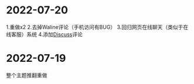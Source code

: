 # 2022-07-20
1.重做x2
2.去掉Waline评论（手机访问有BUG）
3.回归网页在线聊天（类似于在线客服）系统
4.添加[Discuss](https://discuss.js.org)评论

# 2022-07-19
整个主题推翻重做
